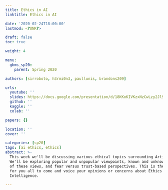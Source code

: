 ```yaml
---
title: Ethics in AI
linktitle: Ethics in AI

date: '2020-02-24T18:00:00'
lastmod: <?UNK?>

draft: false
toc: true

weight: 4

menu:
  gbms_sp20:
    parent: Spring 2020

authors: [sirroboto, h3rmi0n3, paullunis, brandons209]

urls:
  youtube: ''
  slides: https://docs.google.com/presentation/d/18KKoKIVKzxNzCwLzy2Jl9aCKhKej4U88biPTMV2gAnM
  github: ''
  kaggle: ''
  colab: ''

papers: {}

location: ''
cover: ''

categories: [sp20]
tags: [ai ethics, ethics]
abstract: >-
  This week we'll be discussing various ethical topics surrounding Artificial Intelligence.
  We'll be exploring popular and unpopular viewpoints, known and unknown champions
  of these views, and fear versus trust-based perspectives. This is the perfect opportunity
  for you all to come and voice your opinions or concerns about Ethics in Artificial
  Intelligence.

---
```


<!-- TODO Add Meeting Notes/Contents here -->
<!-- NOTE Refer the Documentation if you're unsure how to format/add to this. -->
